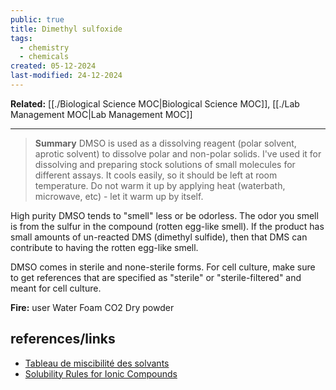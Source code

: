 ```yaml
---
public: true
title: Dimethyl sulfoxide
tags:
  - chemistry
  - chemicals
created: 05-12-2024
last-modified: 24-12-2024
---
```

**Related:** [[./Biological Science MOC|Biological Science MOC]], [[./Lab Management MOC|Lab Management MOC]]

---

> **Summary**
> DMSO is used as a dissolving reagent (polar solvent, aprotic solvent) to dissolve polar and non-polar solids. I've used it for dissolving and preparing stock solutions of small molecules for different assays. It cools easily, so it should be left at room temperature. Do not warm it up by applying heat (waterbath, microwave, etc) - let it warm up by itself.


High purity DMSO tends to "smell" less or be odorless. The odor you smell is from the sulfur in the compound (rotten egg-like smell). If the product has small amounts of un-reacted DMS (dimethyl sulfide), then that DMS can contribute to having the rotten egg-like smell.

DMSO comes in sterile and none-sterile forms. For cell culture, make sure to get references that are specified as "sterile" or "sterile-filtered" and meant for cell culture.

**Fire:** user Water Foam CO2 Dry powder


## references/links
* [Tableau de miscibilité des solvants](https://www.sigmaaldrich.com/FR/en/technical-documents/technical-article/analytical-chemistry/purification/solvent-miscibility-table)
* [Solubility Rules for Ionic Compounds](https://www.sigmaaldrich.com/FR/en/technical-documents/technical-article/materials-science-and-engineering/solid-state-synthesis/solubility-rules-solubility-of-common-ionic-compounds)
